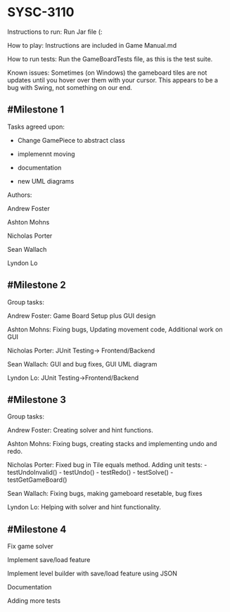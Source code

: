 # SYSC-3110

Instructions to run:
Run Jar file (:


How to play:
Instructions are included in Game Manual.md 

How to run tests:
Run the GameBoardTests file, as this is the test suite.

Known issues:
Sometimes (on Windows) the gameboard tiles are not updates until you hover over them with your cursor. This appears to be a bug with Swing, not something on our end.

#Milestone 1
---------------------------------


Tasks agreed upon:

- Change GamePiece to abstract class

- implemennt moving 

- documentation

- new UML diagrams


Authors: 

Andrew Foster

Ashton Mohns

Nicholas Porter

Sean Wallach

Lyndon Lo

#Milestone 2
---------------------------------
Group tasks: 

Andrew Foster:
  Game Board Setup plus GUI design

Ashton Mohns:
  Fixing bugs, Updating movement code, Additional work on GUI

Nicholas Porter:
  JUnit Testing-> Frontend/Backend

Sean Wallach:
  GUI and bug fixes, GUI UML diagram

Lyndon Lo:
  JUnit Testing->Frontend/Backend

#Milestone 3
---------------------------------
Group tasks:

Andrew Foster:
  Creating solver and hint functions.

Ashton Mohns:
  Fixing bugs, creating stacks and implementing undo and redo.

Nicholas Porter:
  Fixed bug in Tile equals method.
  Adding unit tests:
    - testUndoInvalid()
    - testUndo()
    - testRedo()
    - testSolve()
    - testGetGameBoard()
    

Sean Wallach:
  Fixing bugs, making gameboard resetable, bug fixes

Lyndon Lo:
  Helping with solver and hint functionality.

#Milestone 4
---------------------------------
Fix game solver

Implement save/load feature 

Implement level builder with save/load feature using JSON

Documentation

Adding more tests
